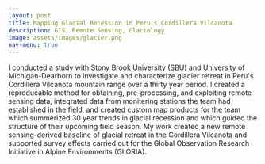 ```yaml
---
layout: post
title: Mapping Glacial Recession in Peru's Cordillera Vilcanota
description: GIS, Remote Sensing, Glaciology
image: assets/images/glacier.png
nav-menu: true
---
```


I conducted a study with Stony Brook University (SBU) and University of Michigan-Dearborn to investigate and characterize glacier retreat in Peru's Cordillera Vilcanota mountain range over a thirty year period. I created a reproducable method for obtaining, pre-processing, and exploiting remote sensing data, integrated data from monitering stations the team had established in the field, and created custom map products for the team which summerized 30 year trends in glacial recession and which guided the structure of their upcoming field season. 
My work created a new remote sensing-derived baseline of glacial retreat in the Cordillera Vilcanota and supported survey effects carried out for the Global Observation Research Initiative in Alpine Environments (GLORIA). 

